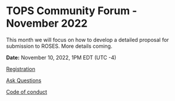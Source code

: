 # TOPS Community Forum - November 2022

This month we will focus on  how to develop a detailed proposal for submission to ROSES. More details coming.


**Date:** November 10, 2022, 1PM EDT (UTC -4)

[Registration](https://go.nasa.gov/3TnVRVE)

[Ask Questions](https://nasa.cnf.io/sessions/kzbb/#!/dashboard)

[Code of conduct](../Community_Forums/code_of_conduct.md)
